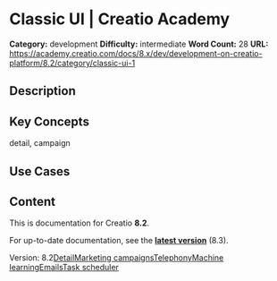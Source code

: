 # Classic UI | Creatio Academy

**Category:** development **Difficulty:** intermediate **Word Count:** 28
**URL:**
https://academy.creatio.com/docs/8.x/dev/development-on-creatio-platform/8.2/category/classic-ui-1

## Description

## Key Concepts

detail, campaign

## Use Cases

## Content

This is documentation for Creatio **8.2**.

For up-to-date documentation, see the
**[latest version](/docs/8.x/dev/development-on-creatio-platform/category/classic-ui-1)**
(8.3).

Version:
8.2[Detail](/docs/8.x/dev/development-on-creatio-platform/8.2/category/detail)[Marketing campaigns](/docs/8.x/dev/development-on-creatio-platform/8.2/category/marketing-campaigns)[Telephony](/docs/8.x/dev/development-on-creatio-platform/8.2/category/telephony)[Machine learning](/docs/8.x/dev/development-on-creatio-platform/8.2/category/machine-learning)[Emails](/docs/8.x/dev/development-on-creatio-platform/8.2/category/emails-1)[Task scheduler](/docs/8.x/dev/development-on-creatio-platform/8.2/platform-customization/classic-ui/task-scheduler)
